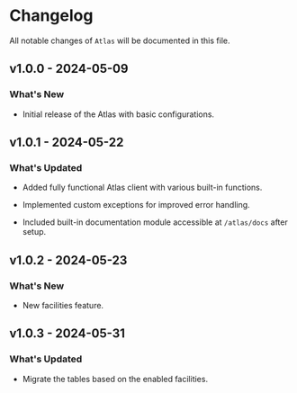 # Changelog

All notable changes of `Atlas` will be documented in this file.

## v1.0.0 - 2024-05-09

### What's New

* Initial release of the Atlas with basic configurations.


## v1.0.1 - 2024-05-22

### What's Updated

* Added fully functional Atlas client with various built-in functions.

* Implemented custom exceptions for improved error handling.

* Included built-in documentation module accessible at `/atlas/docs` after setup.


## v1.0.2 - 2024-05-23

### What's New

* New facilities feature.


## v1.0.3 - 2024-05-31

### What's Updated

* Migrate the tables based on the enabled facilities.
